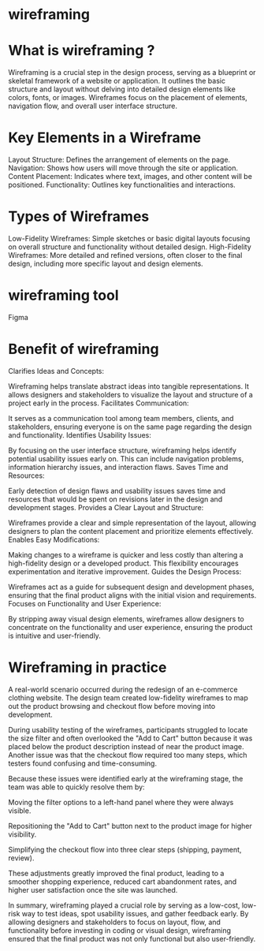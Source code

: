 # wireframing
# What is wireframing ?
Wireframing is a crucial step in the design process, serving as a blueprint or skeletal framework of a website or application. It outlines the basic structure and layout without delving into detailed design elements like colors, fonts, or images. Wireframes focus on the placement of elements, navigation flow, and overall user interface structure.


# Key Elements in a Wireframe
Layout Structure: Defines the arrangement of elements on the page.
Navigation: Shows how users will move through the site or application.
Content Placement: Indicates where text, images, and other content will be positioned.
Functionality: Outlines key functionalities and interactions.

# Types of Wireframes
Low-Fidelity Wireframes: Simple sketches or basic digital layouts focusing on overall structure and functionality without detailed design.
High-Fidelity Wireframes: More detailed and refined versions, often closer to the final design, including more specific layout and design elements.

# wireframing tool
Figma

# Benefit of wireframing
Clarifies Ideas and Concepts:

Wireframing helps translate abstract ideas into tangible representations. It allows designers and stakeholders to visualize the layout and structure of a project early in the process.
Facilitates Communication:

It serves as a communication tool among team members, clients, and stakeholders, ensuring everyone is on the same page regarding the design and functionality.
Identifies Usability Issues:

By focusing on the user interface structure, wireframing helps identify potential usability issues early on. This can include navigation problems, information hierarchy issues, and interaction flaws.
Saves Time and Resources:

Early detection of design flaws and usability issues saves time and resources that would be spent on revisions later in the design and development stages.
Provides a Clear Layout and Structure:

Wireframes provide a clear and simple representation of the layout, allowing designers to plan the content placement and prioritize elements effectively.
Enables Easy Modifications:

Making changes to a wireframe is quicker and less costly than altering a high-fidelity design or a developed product. This flexibility encourages experimentation and iterative improvement.
Guides the Design Process:

Wireframes act as a guide for subsequent design and development phases, ensuring that the final product aligns with the initial vision and requirements.
Focuses on Functionality and User Experience:

By stripping away visual design elements, wireframes allow designers to concentrate on the functionality and user experience, ensuring the product is intuitive and user-friendly.

# Wireframing in practice
A real-world scenario occurred during the redesign of an e-commerce clothing website. The design team created low-fidelity wireframes to map out the product browsing and checkout flow before moving into development.

During usability testing of the wireframes, participants struggled to locate the size filter and often overlooked the "Add to Cart" button because it was placed below the product description instead of near the product image. Another issue was that the checkout flow required too many steps, which testers found confusing and time-consuming.

Because these issues were identified early at the wireframing stage, the team was able to quickly resolve them by:

Moving the filter options to a left-hand panel where they were always visible.

Repositioning the "Add to Cart" button next to the product image for higher visibility.

Simplifying the checkout flow into three clear steps (shipping, payment, review).

These adjustments greatly improved the final product, leading to a smoother shopping experience, reduced cart abandonment rates, and higher user satisfaction once the site was launched.

In summary, wireframing played a crucial role by serving as a low-cost, low-risk way to test ideas, spot usability issues, and gather feedback early. By allowing designers and stakeholders to focus on layout, flow, and functionality before investing in coding or visual design, wireframing ensured that the final product was not only functional but also user-friendly.
